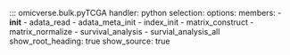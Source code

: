 

::: omicverse.bulk.pyTCGA
    handler: python
    selection:
        options:
        members:
            - __init__
            - adata_read
            - adata_meta_init
            - index_init
            - matrix_construct
            - matrix_normalize
            - survival_analysis
            - survial_analysis_all
        show_root_heading: true
        show_source: true